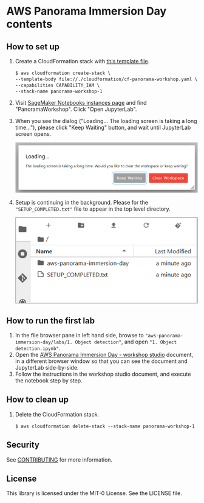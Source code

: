 # AWS Panorama Immersion Day contents

## How to set up

1. Create a CloudFormation stack with [this template file](./cloudformation/cf-panorama-workshop.yaml).
    ```
    $ aws cloudformation create-stack \
    --template-body file://./cloudformation/cf-panorama-workshop.yaml \
    --capabilities CAPABILITY_IAM \
    --stack-name panorama-workshop-1
    ```
1. Visit [SageMaker Notebooks instances page](https://console.aws.amazon.com/sagemaker/home#/notebook-instances) and find "PanoramaWorkshop". Click "Open JupyterLab".
1. When you see the dialog ("Loading... The loading screen is taking a long time..."), please click "Keep Waiting" button, and wait until JupyterLab screen opens.

    ![](images/loading_taking_time_dialog.png)

1. Setup is continuing in the background. Please for the `"SETUP_COMPLETED.txt"` file to appear in the top level directory.

    ![](images/setup_completed_file.png)

## How to run the first lab

1. In the file browser pane in left hand side, browse to `"aws-panorama-immersion-day/labs/1. Object detection"`, and open `"1. Object detection.ipynb"`.
1. Open the [AWS Panorama Immersion Day - workshop studio](https://catalog.workshops.aws/panorama-immersion-day/en-US/20-lab1-object-detection) document, in a different browser window so that you can see the document and JupyterLab side-by-side.
1. Follow the instructions in the workshop studio document, and execute the notebook step by step.


## How to clean up

1. Delete the CloudFormation stack.
    ```
    $ aws cloudformation delete-stack --stack-name panorama-workshop-1
    ```

## Security

See [CONTRIBUTING](CONTRIBUTING.md#security-issue-notifications) for more information.

## License

This library is licensed under the MIT-0 License. See the LICENSE file.
